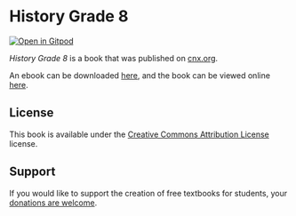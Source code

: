 # History Grade 8

[![Open in Gitpod](https://gitpod.io/button/open-in-gitpod.svg)](https://gitpod.io/from-referrer/)

_History Grade 8_ is a book that was published on [cnx.org](https://cnx.org/).

An ebook can be downloaded [here](https://github.com/cnx-user-books/cnxbook-history-grade-8/releases/latest), and the book can be viewed online [here](https://github.com/cnx-user-books/cnxbook-history-grade-8/releases/latest).

## License
This book is available under the [Creative Commons Attribution License](./LICENSE) license.

## Support
If you would like to support the creation of free textbooks for students, your [donations are welcome](https://riceconnect.rice.edu/donation/support-openstax-banner).
